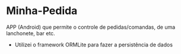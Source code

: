 # Minha-Pedida

APP (Android) que permite o controle de pedidas/comandas, de uma lanchonete, bar etc. 
- Utilizei o framework ORMLite para fazer a persistência de dados 





